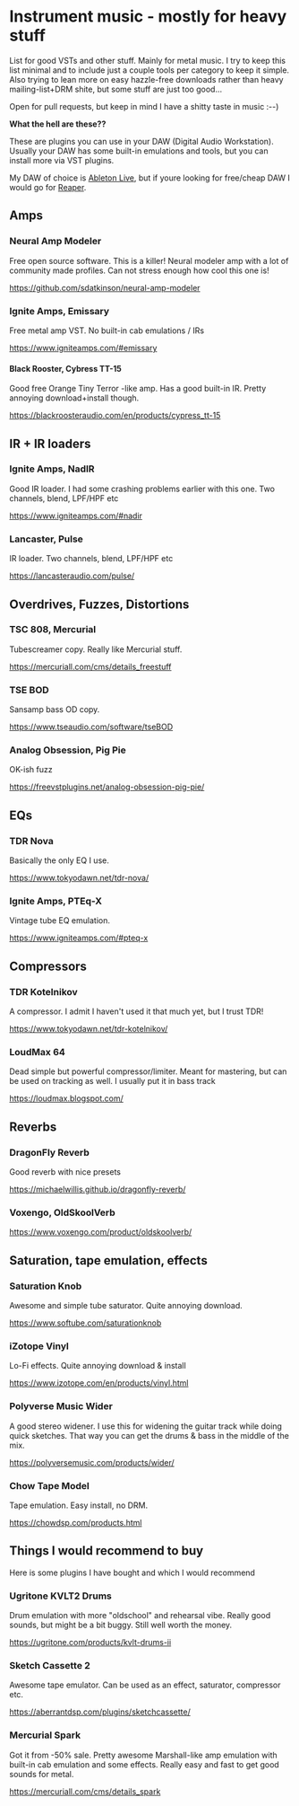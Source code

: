 # Instrument music - mostly for heavy stuff

List for good VSTs and other stuff. Mainly for metal music. I try to keep this list minimal and to include just a couple tools per category to keep it simple. Also trying to lean more on easy hazzle-free downloads rather than heavy mailing-list+DRM shite, but some stuff are just too good...

Open for pull requests, but keep in mind I have a shitty taste in music :--)

**What the hell are these??**

These are plugins you can use in your DAW (Digital Audio Workstation). Usually your DAW has some built-in emulations and tools, but you can install more via VST plugins. 

My DAW of choice is [Ableton Live](https://www.ableton.com/en/live/), but if youre looking for free/cheap DAW I would go for [Reaper](https://www.reaper.fm/).

## Amps

### Neural Amp Modeler

Free open source software. This is a killer! Neural modeler amp with a lot of community made profiles. Can not stress enough how cool this one is!

https://github.com/sdatkinson/neural-amp-modeler

### Ignite Amps, Emissary 

Free metal amp VST. No built-in cab emulations / IRs

https://www.igniteamps.com/#emissary

#### Black Rooster, Cybress TT-15

Good free Orange Tiny Terror -like amp. Has a good built-in IR. Pretty annoying download+install though.

https://blackroosteraudio.com/en/products/cypress_tt-15

## IR + IR loaders

### Ignite Amps, NadIR

Good IR loader. I had some crashing problems earlier with this one. Two channels, blend, LPF/HPF etc

https://www.igniteamps.com/#nadir

### Lancaster, Pulse

IR loader. Two channels, blend, LPF/HPF etc

https://lancasteraudio.com/pulse/

## Overdrives, Fuzzes, Distortions

### TSC 808, Mercurial

Tubescreamer copy. Really like Mercurial stuff.

https://mercuriall.com/cms/details_freestuff

### TSE BOD

Sansamp bass OD copy.

https://www.tseaudio.com/software/tseBOD

### Analog Obsession, Pig Pie

OK-ish fuzz

https://freevstplugins.net/analog-obsession-pig-pie/

## EQs

### TDR Nova

Basically the only EQ I use.

https://www.tokyodawn.net/tdr-nova/

### Ignite Amps, PTEq-X

Vintage tube EQ emulation. 

https://www.igniteamps.com/#pteq-x

## Compressors

### TDR Kotelnikov

A compressor. I admit I haven't used it that much yet, but I trust TDR!

https://www.tokyodawn.net/tdr-kotelnikov/

### LoudMax 64

Dead simple but powerful compressor/limiter. Meant for mastering, but can be used on tracking as well. I usually put it in bass track 

https://loudmax.blogspot.com/

## Reverbs

### DragonFly Reverb

Good reverb with nice presets

https://michaelwillis.github.io/dragonfly-reverb/

### Voxengo, OldSkoolVerb

https://www.voxengo.com/product/oldskoolverb/

## Saturation, tape emulation, effects

### Saturation Knob

Awesome and simple tube saturator. Quite annoying download.

https://www.softube.com/saturationknob

### iZotope Vinyl

Lo-Fi effects. Quite annoying download & install

https://www.izotope.com/en/products/vinyl.html

### Polyverse Music Wider

A good stereo widener. I use this for widening the guitar track while doing quick sketches. That way you can get the drums & bass in the middle of the mix.

https://polyversemusic.com/products/wider/

### Chow Tape Model

Tape emulation. Easy install, no DRM.

https://chowdsp.com/products.html

## Things I would recommend to buy

Here is some plugins I have bought and which I would recommend

### Ugritone KVLT2 Drums

Drum emulation with more "oldschool" and rehearsal vibe. Really good sounds, but might be a bit buggy. Still well worth the money.

https://ugritone.com/products/kvlt-drums-ii

### Sketch Cassette 2

Awesome tape emulator. Can be used as an effect, saturator, compressor etc. 

https://aberrantdsp.com/plugins/sketchcassette/

### Mercurial Spark

Got it from -50% sale. Pretty awesome Marshall-like amp emulation with built-in cab emulation and some effects. Really easy and fast to get good sounds for metal.

https://mercuriall.com/cms/details_spark
